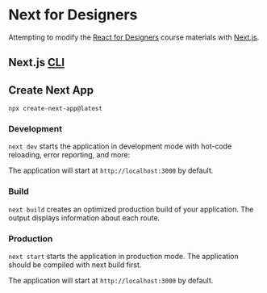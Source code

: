# Next for Designers

Attempting to modify the [React for Designers](https://designcode.io/react) course materials with [Next.js](https://nextjs.org/).

## Next.js [CLI](https://nextjs.org/docs/api-reference/cli)

## Create Next App

`npx create-next-app@latest`

### Development

`next dev` starts the application in development mode with hot-code reloading, error reporting, and more:

The application will start at `http://localhost:3000` by default.

### Build

`next build` creates an optimized production build of your application. The output displays information about each route.

### Production

`next start` starts the application in production mode. The application should be compiled with next build first.

The application will start at `http://localhost:3000` by default.
